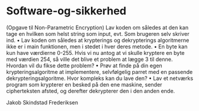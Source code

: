# Software-og-sikkerhed

(Opgave  til Non-Parametric Encryption)
Lav koden om således at den kan tage en hvilken som helst string som input, evt. Som brugeren
selv skriver ind.
• Lav koden om således at krypterings og dekrypterings algoritmerne ikke er i main funktionen,
men i stedet i hver deres metode.
• En byte kan kun have værdierne 0-255. Hvis vi nu antog at vi skulle kryptere en byte med
værdien 254, så ville det blive et problem at lægge 3 til denne. Hvordan vil du fikse dette
problem?
• Prøv at finde på din egen krypteringsalgoritme at implementere, selvfølgelig parret med en
passende dekrypteringsalgoritme. Hvor kompleks kan du lave den?
• Lav et netværks program som krypterer en besked på den ene maskine, sender cipherteksten
afsted, og derefter dekrypterer den i den anden ende. 


Jakob Skindstad Frederiksen
